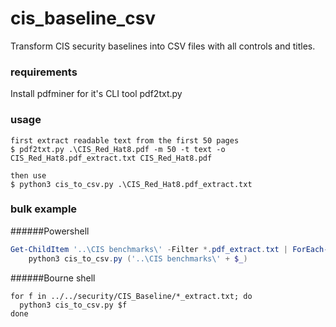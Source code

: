 # cis_baseline_csv
Transform CIS security baselines into CSV files with all controls and titles.

### requirements
Install pdfminer for it's CLI tool pdf2txt.py


### usage

```
first extract readable text from the first 50 pages
$ pdf2txt.py .\CIS_Red_Hat8.pdf -m 50 -t text -o CIS_Red_Hat8.pdf_extract.txt CIS_Red_Hat8.pdf

then use
$ python3 cis_to_csv.py .\CIS_Red_Hat8.pdf_extract.txt
```

### bulk example

######Powershell
```powershell
Get-ChildItem '..\CIS benchmarks\' -Filter *.pdf_extract.txt | ForEach-Object {
    python3 cis_to_csv.py ('..\CIS benchmarks\' + $_)
```

######Bourne shell
```shell
for f in ../../security/CIS_Baseline/*_extract.txt; do
  python3 cis_to_csv.py $f
done
```
